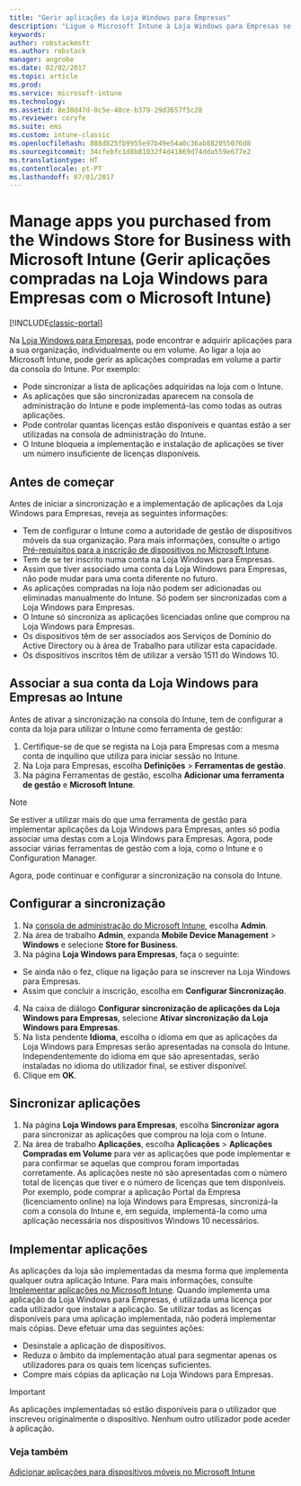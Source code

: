 ```yaml
---
title: "Gerir aplicações da Loja Windows para Empresas"
description: "Ligue o Microsoft Intune à Loja Windows para Empresas se quiser gerir e implementar aplicações compradas em volume a partir da consola do Intune"
keywords: 
author: robstackmsft
ms.author: robstack
manager: angrobe
ms.date: 02/02/2017
ms.topic: article
ms.prod: 
ms.service: microsoft-intune
ms.technology: 
ms.assetid: 8e38d47d-0c5e-40ce-b379-29d3657f5c28
ms.reviewer: coryfe
ms.suite: ems
ms.custom: intune-classic
ms.openlocfilehash: 888d825fb9955e97b49e54a0c36ab882055076d8
ms.sourcegitcommit: 34cfebfc1d8b81032f4d41869d74dda559e677e2
ms.translationtype: HT
ms.contentlocale: pt-PT
ms.lasthandoff: 07/01/2017
---
```

# <a name="manage-apps-you-purchased-from-the-windows-store-for-business-with-microsoft-intune"></a>Manage apps you purchased from the Windows Store for Business with Microsoft Intune (Gerir aplicações compradas na Loja Windows para Empresas com o Microsoft Intune)

[!INCLUDE[classic-portal](../includes/classic-portal.md)]

Na [Loja Windows para Empresas](https://www.microsoft.com/business-store), pode encontrar e adquirir aplicações para a sua organização, individualmente ou em volume. Ao ligar a loja ao Microsoft Intune, pode gerir as aplicações compradas em volume a partir da consola do Intune. Por exemplo:
* Pode sincronizar a lista de aplicações adquiridas na loja com o Intune.
* As aplicações que são sincronizadas aparecem na consola de administração do Intune e pode implementá-las como todas as outras aplicações.
* Pode controlar quantas licenças estão disponíveis e quantas estão a ser utilizadas na consola de administração do Intune.
* O Intune bloqueia a implementação e instalação de aplicações se tiver um número insuficiente de licenças disponíveis.

## <a name="before-you-start"></a>Antes de começar
Antes de iniciar a sincronização e a implementação de aplicações da Loja Windows para Empresas, reveja as seguintes informações:
* Tem de configurar o Intune como a autoridade de gestão de dispositivos móveis da sua organização. Para mais informações, consulte o artigo [Pré-requisitos para a inscrição de dispositivos no Microsoft Intune](prerequisites-for-enrollment.md).
* Tem de se ter inscrito numa conta na Loja Windows para Empresas.
* Assim que tiver associado uma conta da Loja Windows para Empresas, não pode mudar para uma conta diferente no futuro.
* As aplicações compradas na loja não podem ser adicionadas ou eliminadas manualmente do Intune. Só podem ser sincronizadas com a Loja Windows para Empresas.
* O Intune só sincroniza as aplicações licenciadas online que comprou na Loja Windows para Empresas.
* Os dispositivos têm de ser associados aos Serviços de Domínio do Active Directory ou à área de Trabalho para utilizar esta capacidade.
* Os dispositivos inscritos têm de utilizar a versão 1511 do Windows 10.

## <a name="associate-your-windows-store-for-business-account-with-intune"></a>Associar a sua conta da Loja Windows para Empresas ao Intune
Antes de ativar a sincronização na consola do Intune, tem de configurar a conta da loja para utilizar o Intune como ferramenta de gestão:
1. Certifique-se de que se regista na Loja para Empresas com a mesma conta de inquilino que utiliza para iniciar sessão no Intune.
2. Na Loja para Empresas, escolha **Definições** > **Ferramentas de gestão**.
3. Na página Ferramentas de gestão, escolha **Adicionar uma ferramenta de gestão** e **Microsoft Intune**.

> [!NOTE]
> Se estiver a utilizar mais do que uma ferramenta de gestão para implementar aplicações da Loja Windows para Empresas, antes só podia associar uma destas com a Loja Windows para Empresas. Agora, pode associar várias ferramentas de gestão com a loja, como o Intune e o Configuration Manager.

Agora, pode continuar e configurar a sincronização na consola do Intune.

## <a name="configure-synchronization"></a>Configurar a sincronização

1. Na [consola de administração do Microsoft Intune](https://manage.microsoft.com), escolha **Admin**.
2. Na área de trabalho **Admin**, expanda **Mobile Device Management** > **Windows** e selecione **Store for Business**.
3. Na página **Loja Windows para Empresas**, faça o seguinte:
 * Se ainda não o fez, clique na ligação para se inscrever na Loja Windows para Empresas.
 * Assim que concluir a inscrição, escolha em **Configurar Sincronização**.
4. Na caixa de diálogo **Configurar sincronização de aplicações da Loja Windows para Empresas**, selecione **Ativar sincronização da Loja Windows para Empresas**.
5. Na lista pendente **Idioma**, escolha o idioma em que as aplicações da Loja Windows para Empresas serão apresentadas na consola do Intune. Independentemente do idioma em que são apresentadas, serão instaladas no idioma do utilizador final, se estiver disponível.
6. Clique em **OK**.

## <a name="synchronize-apps"></a>Sincronizar aplicações

1. Na página **Loja Windows para Empresas**, escolha **Sincronizar agora** para sincronizar as aplicações que comprou na loja com o Intune.
2. Na área de trabalho **Aplicações**, escolha **Aplicações** > **Aplicações Compradas em Volume** para ver as aplicações que pode implementar e para confirmar se aquelas que comprou foram importadas corretamente. As aplicações neste nó são apresentadas com o número total de licenças que tiver e o número de licenças que tem disponíveis.
Por exemplo, pode comprar a aplicação Portal da Empresa (licenciamento online) na loja Windows para Empresas, sincronizá-la com a consola do Intune e, em seguida, implementá-la como uma aplicação necessária nos dispositivos Windows 10 necessários. 


## <a name="deploy-apps"></a>Implementar aplicações

As aplicações da loja são implementadas da mesma forma que implementa qualquer outra aplicação Intune. Para mais informações, consulte [Implementar aplicações no Microsoft Intune](deploy-apps-in-microsoft-intune.md).
Quando implementa uma aplicação da Loja Windows para Empresas, é utilizada uma licença por cada utilizador que instalar a aplicação. Se utilizar todas as licenças disponíveis para uma aplicação implementada, não poderá implementar mais cópias. Deve efetuar uma das seguintes ações:
* Desinstale a aplicação de dispositivos.
* Reduza o âmbito da implementação atual para segmentar apenas os utilizadores para os quais tem licenças suficientes.
* Compre mais cópias da aplicação na Loja Windows para Empresas.

> [!Important]
> As aplicações implementadas só estão disponíveis para o utilizador que inscreveu originalmente o dispositivo. Nenhum outro utilizador pode aceder à aplicação.


### <a name="see-also"></a>Veja também
[Adicionar aplicações para dispositivos móveis no Microsoft Intune](add-apps-for-mobile-devices-in-microsoft-intune.md)
